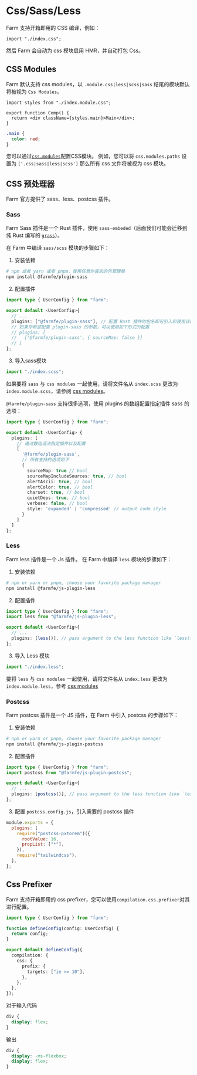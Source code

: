 # Css/Sass/Less

Farm 支持开箱即用的 CSS 编译，例如：

```tsx
import "./index.css";
```

然后 Farm 会自动为 css 模块启用 HMR，并自动打包 Css。

## CSS Modules

Farm 默认支持 css modules，以 `.module.css|less|scss|sass` 结尾的模块默认将被视为 `Css Modules`。

```tsx title="comp.tsx"
import styles from "./index.module.css";

export function Comp() {
  return <div className={styles.main}>Main</div>;
}
```

```css title="index.module.css"
.main {
  color: red;
}
```

您可以通过[`css.modules`](/docs/config/farm-config#cssmodules)配置CSS模块。 例如，您可以将 `css.modules.paths` 设置为 `['.css|sass|less|scss']` 那么所有 css 文件将被视为 css 模块。

## CSS 预处理器

Farm 官方提供了 sass、less、postcss 插件。

### Sass

Farm Sass 插件是一个 Rust 插件，使用 `sass-embeded`（后面我们可能会迁移到纯 Rust 编写的 [`grass`](https://github.com/connorskees/grass)）。

在 Farm 中编译 `sass/scss` 模块的步骤如下：

1. 安装依赖

```sh
# npm 或者 yarn 或者 pnpm，使用任意你喜欢的包管理器
npm install @farmfe/plugin-sass
```

2. 配置插件

```ts
import type { UserConfig } from "farm";

export default <UserConfig>{
  // ...
  plugins: ["@farmfe/plugin-sass"], // 配置 Rust 插件的包名即可引入和使用该插件
  // 如果你希望配置 plugin-sass 的参数，可以使用如下形式的配置
  // plugins: [
  //   ['@farmfe/plugin-sass', { sourceMap: false }]
  // ]
};
```

3. 导入sass模块

```ts
import "./index.scss";
```

如果要将 `sass` 与 `css modules` 一起使用，请将文件名从 `index.scss` 更改为 `index.module.scss`，请参阅 [css modules](#css-modules)。

`@farmfe/plugin-sass` 支持很多选项，使用 plugins 的数组配置指定插件 sass 的选项：

```ts
import type { UserConfig } from "farm";

export default <UserConfig> {
  plugins: [
    // 通过数组语法指定插件以及配置
    [
      '@farmfe/plugin-sass',
      // 所有支持的选项如下
      {
        sourceMap: true // bool
        sourceMapIncludeSources: true, // bool
        alertAscii: true, // bool
        alertColor: true, // bool
        charset: true, // bool
        quietDeps: true, // bool
        verbose: false, // bool
        style: 'expanded' | 'compressed' // output code style
      }
    ]
  ]
};
```

### Less

Farm less 插件是一个 Js 插件。 在 Farm 中编译 `less` 模块的步骤如下：

1. 安装依赖

```sh
# npm or yarn or pnpm, choose your favorite package manager
npm install @farmfe/js-plugin-less
```

2. 配置插件

```ts
import type { UserConfig } from "farm";
import less from "@farmfe/js-plugin-less";

export default <UserConfig>{
  // ...
  plugins: [less()], // pass argument to the less function like `less({ /* your options */ })` to specify less options
};
```

3. 导入 Less 模块

```ts
import "./index.less";
```

要将 `less` 与 `css modules` 一起使用，请将文件名从 `index.less` 更改为 `index.module.less`，参考 [css modules](#css-modules)

### Postcss

Farm postcss 插件是一个 JS 插件，在 Farm 中引入 postcss 的步骤如下：

1. 安装依赖

```sh
# npm or yarn or pnpm, choose your favorite package manager
npm install @farmfe/js-plugin-postcss
```

2. 配置插件

```ts
import type { UserConfig } from "farm";
import postcss from "@farmfe/js-plugin-postcss";

export default <UserConfig>{
  // ...
  plugins: [postcss()], // pass argument to the less function like `less({ /* your options */ })` to specify less options
};
```

3. 配置 `postcss.config.js`，引入需要的 postcss 插件

```js title=postcss.config.js
module.exports = {
  plugins: [
    require("postcss-pxtorem")({
      rootValue: 16,
      propList: ["*"],
    }),
    require("tailwindcss"),
  ],
};
```

## Css Prefixer

Farm 支持开箱即用的 css prefixer，您可以使用`compilation.css.prefixer`对其进行配置。

```ts title="farm.config.ts"
import type { UserConfig } from "farm";

function defineConfig(config: UserConfig) {
  return config;
}

export default defineConfig({
  compilation: {
    css: {
      prefix: {
        targets: ["ie >= 10"],
      },
    },
  },
});
```

对于输入代码

```css
div {
  display: flex;
}
```

输出

```css
div {
  display: -ms-flexbox;
  display: flex;
}
```
